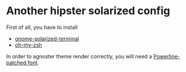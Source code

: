 # Another hipster solarized config

First of all, you have to install 
* [gnome-solarized-terminal](https://github.com/Anthony25/gnome-terminal-colors-solarized)
* [oh-my-zsh](https://github.com/robbyrussell/oh-my-zsh)

In order to agnoster theme render correctly, you will need a [Powerline-patched font](https://github.com/Lokaltog/powerline-fonts).
